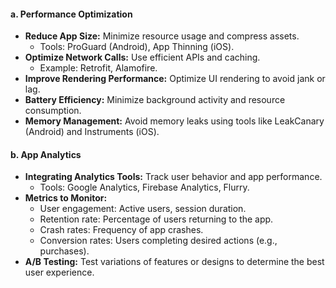 #### a. Performance Optimization

- **Reduce App Size:** Minimize resource usage and compress assets.    
    - Tools: ProGuard (Android), App Thinning (iOS).
- **Optimize Network Calls:** Use efficient APIs and caching.
    - Example: Retrofit, Alamofire.
- **Improve Rendering Performance:** Optimize UI rendering to avoid jank or lag.
- **Battery Efficiency:** Minimize background activity and resource consumption.
- **Memory Management:** Avoid memory leaks using tools like LeakCanary (Android) and Instruments (iOS).
#### b. App Analytics

- **Integrating Analytics Tools:** Track user behavior and app performance.
    - Tools: Google Analytics, Firebase Analytics, Flurry.
- **Metrics to Monitor:**
    - User engagement: Active users, session duration.
    - Retention rate: Percentage of users returning to the app.        
    - Crash rates: Frequency of app crashes.
    - Conversion rates: Users completing desired actions (e.g., purchases).
- **A/B Testing:** Test variations of features or designs to determine the best user experience.